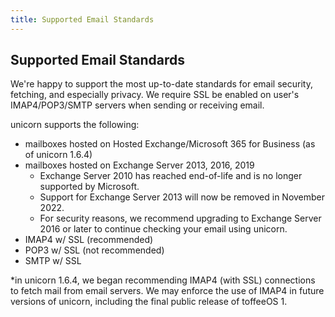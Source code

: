 ```yaml
---
title: Supported Email Standards
---
```


## Supported Email Standards
We're happy to support the most up-to-date standards for email security, fetching, and especially privacy. We require SSL be enabled on user's IMAP4/POP3/SMTP servers when sending or receiving email.

unicorn supports the following:
- mailboxes hosted on Hosted Exchange/Microsoft 365 for Business (as of unicorn 1.6.4)
- mailboxes hosted on Exchange Server 2013, 2016, 2019
  - Exchange Server 2010 has reached end-of-life and is no longer supported by Microsoft.
  - Support for Exchange Server 2013 will now be removed in November 2022.
  - For security reasons, we recommend upgrading to Exchange Server 2016 or later to continue checking your email using unicorn.
- IMAP4 w/ SSL (recommended)
- POP3 w/ SSL (not recommended)
- SMTP w/ SSL

*in unicorn 1.6.4, we began recommending IMAP4 (with SSL) connections to fetch mail from email servers. We may enforce the use of IMAP4 in future versions of unicorn, including the final public release of toffeeOS 1.

